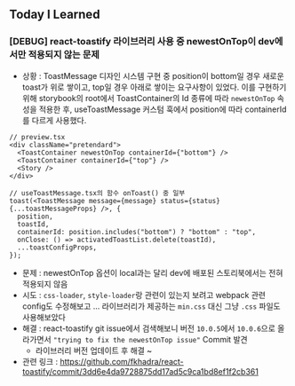 ## Today I Learned

### [DEBUG] react-toastify 라이브러리 사용 중 newestOnTop이 dev에서만 적용되지 않는 문제

- 상황 : ToastMessage 디자인 시스템 구현 중 position이 bottom일 경우 새로운 toast가 위로 쌓이고, top일 경우 아래로 쌓이는 요구사항이 있었다. 이를 구현하기 위해 storybook의 root에서 ToastContainer의 Id 종류에 따라 `newestOnTop` 속성을 적용한 후, useToastMessage 커스텀 훅에서 position에 따라 containerId를 다르게 사용했다.

```tsx
// preview.tsx
<div className="pretendard">
  <ToastContainer newestOnTop containerId={"bottom"} />
  <ToastContainer containerId={"top"} />
  <Story />
</div>
```

```tsx
// useToastMessage.tsx의 함수 onToast() 중 일부
toast(<ToastMessage message={message} status={status} {...toastMessageProps} />, {
  position,
  toastId,
  containerId: position.includes("bottom") ? "bottom" : "top",
  onClose: () => activatedToastList.delete(toastId),
  ...toastConfigProps,
});
```

- 문제 : newestOnTop 옵션이 local과는 달리 dev에 배포된 스토리북에서는 전혀 적용되지 않음
- 시도 : `css-loader`, `style-loader`랑 관련이 있는지 보려고 webpack 관련 config도 수정해보고 ... 라이브러리가 제공하는 `min.css` 대신 그냥 `.css` 파일도 사용해보았다
- 해결 : react-toastify git issue에서 검색해보니 버전 `10.0.5`에서 `10.0.6`으로 올라가면서 `"trying to fix the newestOnTop issue"` Commit 발견
  - 라이브러리 버전 업데이트 후 해결 ~
- 관련 링크 : https://github.com/fkhadra/react-toastify/commit/3dd6e4da9728875dd17ad5c9ca1bd8ef1f2cb361
